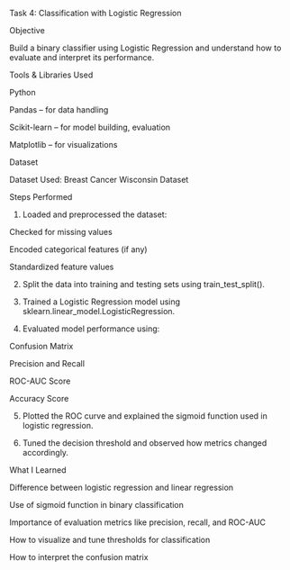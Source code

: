 
 Task 4: Classification with Logistic Regression

Objective

Build a binary classifier using Logistic Regression and understand how to evaluate and interpret its performance.



Tools & Libraries Used

Python

Pandas – for data handling

Scikit-learn – for model building, evaluation

Matplotlib – for visualizations


Dataset

Dataset Used: Breast Cancer Wisconsin Dataset 





Steps Performed

1. Loaded and preprocessed the dataset:

Checked for missing values

Encoded categorical features (if any)

Standardized feature values



2. Split the data into training and testing sets using train_test_split().


3. Trained a Logistic Regression model using sklearn.linear_model.LogisticRegression.


4. Evaluated model performance using:

Confusion Matrix

Precision and Recall

ROC-AUC Score

Accuracy Score



5. Plotted the ROC curve and explained the sigmoid function used in logistic regression.


6. Tuned the decision threshold and observed how metrics changed accordingly.




What I Learned

Difference between logistic regression and linear regression

Use of sigmoid function in binary classification

Importance of evaluation metrics like precision, recall, and ROC-AUC

How to visualize and tune thresholds for classification

How to interpret the confusion matrix





